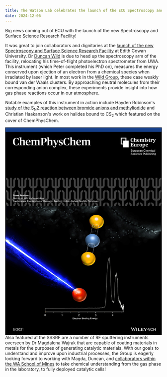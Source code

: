 ```yaml
---
title: The Watson Lab celebrates the launch of the ECU Spectroscopy and Surface Science Research Facility
date: 2024-12-06
---
```


Big news coming out of ECU with the launch of the new Spectroscopy and Surface Science Research Facility!

<!--More-->

It was great to join collaborators and dignitaries at the
[launch of the new Spectroscopy and Surface Science Research Facility](https://www.ecu.edu.au/newsroom/articles/campus-and-community/ecu-launches-spectroscopy-and-surface-science-research-facility) at Edith Cowan University. Dr [Duncan Wild](https://watsonlaserlab.com/author/duncan-a.-wild/) is due to head up the spectroscopy arm of the facility, relocating his time-of-flight photoelectron spectrometer from UWA. This instrument (which Peter completed his PhD on), measures the energy conserved upon ejection of an electron from a chemical species when irradiated by laser light. In most work in the [Wild Group](https://laser.scb.uwa.edu.au), these case weakly bound van der Waals clusters. By approaching neutral molecules from their corresponding anion complex, these experiments provide insight into how gas phase reactions occur in our atmosphere.

Notable examples of this instrument in action include Hayden Robinson's [study of the S<sub>N</sub>2 reaction between bromide anions and methyliodide](https://watsonlaserlab.com/publication/014_robinson-2022/) and Christian Haakanson's work on halides bound to CS<sub>2</sub> which featured on the cover of ChemPhysChem. 

<img style="float: right;" src="cs2_cover.jpg" max-width=50% width=auto height=auto>

Also featured at the SSSRF are a number of RF sputtering instruments overseen by Dr Magdalena Wajrak that are capable of coating materials in metals for the purposes of generating catalytic materials. With our goals to understand and improve upon industrial processes, the Group is eagerly looking forward to working with Magda, Duncan, and [collaborators within the WA School of Mines](https://staffportal.curtin.edu.au/staff/profile/view/zongping-shao-0c4e5680/) to take chemical understanding from the gas phase in the laboratory, to fully deployed catalytic cells!
